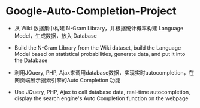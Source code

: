 # Google-Auto-Completion-Project

* 从 Wiki 数据集中构建 N-Gram Library，并根据统计概率构建 Language Model，生成数据，放入 Database
* Build the N-Gram Library from the Wiki dataset, build the Language Model based on statistical probabilities, generate data,      and put it into the Database

* 利用JQuery, PHP, Ajax来调用database数据，实现实时autocompletion，在网页端展示搜索引擎的Auto Completion 功能
* Use JQuery, PHP, Ajax to call database data, real-time autocompletion, display the search engine's Auto Completion function on the webpage
